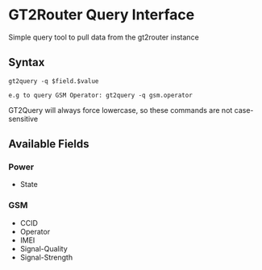 # GT2Router Query Interface
Simple query tool to pull data from the gt2router instance

## Syntax
```
gt2query -q $field.$value

e.g to query GSM Operator: gt2query -q gsm.operator
```

GT2Query will always force lowercase, so these commands are not case-sensitive

## Available Fields
### Power
* State

### GSM
* CCID
* Operator
* IMEI
* Signal-Quality
* Signal-Strength
